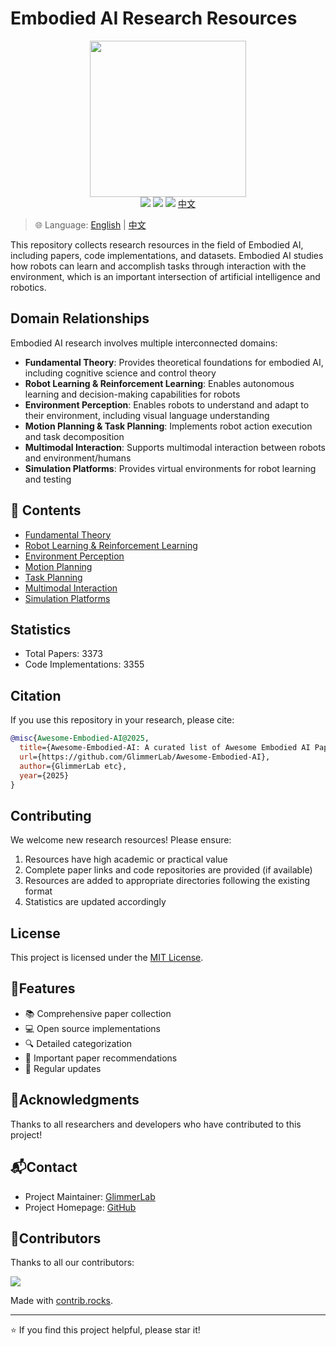 # Embodied AI Research Resources

<div align='center'>
  <img src="assets/logo.svg" width=250px >
</div>

<div align='center'>
  <img src="https://cdn.rawgit.com/sindresorhus/awesome/d7305f38d29fed78fa85652e3a63e154dd8e8829/media/badge.svg" >
  <img src="https://img.shields.io/badge/License-MIT-turquoise.svg" >
  <img src="https://img.shields.io/badge/PRs-Welcome-brightgreen.svg" >
  <a href="README_CN.md">中文</a>
</div>

> 🌐 Language: [English](README.md) | [中文](README_CN.md)

This repository collects research resources in the field of Embodied AI, including papers, code implementations, and datasets. Embodied AI studies how robots can learn and accomplish tasks through interaction with the environment, which is an important intersection of artificial intelligence and robotics.

## Domain Relationships

Embodied AI research involves multiple interconnected domains:

- **Fundamental Theory**: Provides theoretical foundations for embodied AI, including cognitive science and control theory
- **Robot Learning & Reinforcement Learning**: Enables autonomous learning and decision-making capabilities for robots
- **Environment Perception**: Enables robots to understand and adapt to their environment, including visual language understanding
- **Motion Planning & Task Planning**: Implements robot action execution and task decomposition
- **Multimodal Interaction**: Supports multimodal interaction between robots and environment/humans
- **Simulation Platforms**: Provides virtual environments for robot learning and testing

## 📖 Contents

* [Fundamental Theory](Fundamental-Theory/README.md)
* [Robot Learning & Reinforcement Learning](Robot-Learning-and-Reinforcement-Learning/README.md)
* [Environment Perception](Environment-Perception/README.md)
* [Motion Planning](Motion-Planning/README.md)
* [Task Planning](Task-Planning/README.md)
* [Multimodal Interaction](Multimodal-Interaction/README.md)
* [Simulation Platforms](Simulation-Platforms/README.md)

## Statistics

- Total Papers: 3373
- Code Implementations: 3355

## Citation

If you use this repository in your research, please cite:

```BibTeX
@misc{Awesome-Embodied-AI@2025,
  title={Awesome-Embodied-AI: A curated list of Awesome Embodied AI Papers with codes},
  url={https://github.com/GlimmerLab/Awesome-Embodied-AI},
  author={GlimmerLab etc},
  year={2025}
}
```

## Contributing

We welcome new research resources! Please ensure:

1. Resources have high academic or practical value
2. Complete paper links and code repositories are provided (if available)
3. Resources are added to appropriate directories following the existing format
4. Statistics are updated accordingly

## License

This project is licensed under the [MIT License](LICENSE).

## 🎯Features

- 📚 Comprehensive paper collection
- 💻 Open source implementations
- 🔍 Detailed categorization
- 🌟 Important paper recommendations
- 📅 Regular updates

## 🌟Acknowledgments

Thanks to all researchers and developers who have contributed to this project!

## 📬Contact

- Project Maintainer: [GlimmerLab](junli440883@gmail.com)
- Project Homepage: [GitHub](https://github.com/GlimmerLab/Awesome-Embodied-AI)
<!-- - Twitter: [@GlimmerLab](https://twitter.com/GlimmerLab) -->
<!-- - Discord: [Join our community](https://discord.gg/glimmerlab) -->

## 🌟Contributors

Thanks to all our contributors:

<a href="https://github.com/GlimmerLab/Awesome-Embodied-AI/graphs/contributors">
  <img src="https://contrib.rocks/image?repo=GlimmerLab/Awesome-Embodied-AI" />
</a>

Made with [contrib.rocks](https://contrib.rocks).

---

⭐️ If you find this project helpful, please star it!
